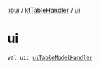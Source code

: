 [libui](../README.md) / [ktTableHandler](README.md) / [ui](ui.md)

# ui

`val ui: `[`uiTableModelHandler`](../ui-table-model-handler/README.md)